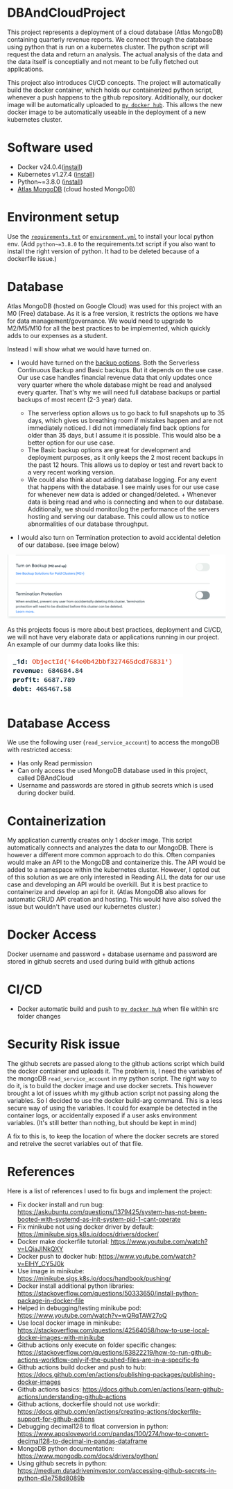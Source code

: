 # DBAndCloudProject

This project represents a deployment of a cloud database (Atlas MongoDB) containing quarterly revenue reports. We connect through the database using python that is run on a kubernetes cluster. The python script will request the data and return an analysis. The actual analysis of the data and the data itself is conceptially and not meant to be fully fletched out applications.

This project also introduces CI/CD concepts. The project will automatically build the docker container, which holds our containerized python script, whenever a push happens to the github repository. Additionally, our docker image will be automatically uploaded to [``my docker hub``](https://hub.docker.com/repository/docker/nsff/dbandcloud/general). This allows the new docker image to be automatically useable in the deployment of a new kubernetes cluster.


# Software used

* Docker v24.0.4([install](https://docs.docker.com/engine/install/ubuntu/))
* Kubernetes v1.27.4 ([install](https://minikube.sigs.k8s.io/docs/drivers/docker/))
* Python~=3.8.0 ([install](https://www.python.org/downloads/))
* [Atlas MongoDB](https://www.mongodb.com/atlas/database) (cloud hosted MongoDB)

# Environment setup

Use the [``requirements.txt``](requirements.txt) or [``environment.yml``](environment.yml) to install your local python env.
(Add ``python~=3.8.0`` to the requirements.txt script if you also want to install the right version of python. It had to be deleted because of a dockerfile issue.)

# Database

Atlas MongoDB (hosted on Google Cloud) was used for this project with an M0 (Free) database. As it is a free version, it restricts the options we have for data management/governance. We would need to upgrade to M2/M5/M10 for all the best practices to be implemented, which quickly adds to our expenses as a student.

Instead I will show what we would have turned on.

* I would have turned on the [backup options](https://www.mongodb.com/docs/atlas/backup-restore-cluster/#backup-methods). Both the Serverless Continuous Backup and Basic backups. But it depends on the use case. Our use case handles financial revenue data that only updates once very quarter where the whole database might be read and analysed every quarter. That's why we will need full database backups or partial backups of most recent (2-3 year) data.
    * The serverless option allows us to go back to full snapshots up to 35 days, which gives us breathing room if mistakes happen and are not immediately noticed. I did not immediately find back options for older than 35 days, but I assume it is possible. This would also be a better option for our use case.
    * The Basic backup options are great for development and deployment purposes, as it only keeps the 2 most recent backups in the past 12 hours. This allows us to deploy or test and revert back to a very recent working version.
    * We could also think about adding database logging. For any event that happens with the database. I see mainly uses for our use case for whenever new data is added or changed/deleted. + Whenever data is being read and who is connecting and when to our database. Additionally, we should monitor/log the performance of the servers hosting and serving our database. This could allow us to notice abnormalities of our database throughput.

* I would also turn on Termination protection to avoid accidental deletion of our database. (see image below)

![backup options on MongoDB](./images/backupOptions.PNG)

As this projects focus is more about best practices, deployment and CI/CD, we will not have very elaborate data or applications running in our project. An example of our dummy data looks like this:

![our dummy data on MongoDB](./images/dummyData.PNG)


# Database Access

We use the following user (``read_service_account``) to access the mongoDB with restricted access:
* Has only Read permission
* Can only access the used MongoDB database used in this project, called DBAndCloud
* Username and passwords are stored in github secrets which is used during docker build.

# Containerization

My application currently creates only 1 docker image. This script automatically connects and analyzes the data to our MongoDB. There is however a different more common approach to do this. Often companies would make an API to the MongoDB and containerize this. The API would be added to a namespace within the kubernetes cluster. However, I opted out of this solution as we are only interested in Reading ALL the data for our use case and developing an API would be overkill. But it is best practice to containerize and develop an api for it. (Atlas MongoDB also allows for automatic CRUD API creation and hosting. This would have also solved the issue but wouldn't have used our kubernetes cluster.)

# Docker Access

Docker username and password + database username and password are stored in github secrets and used during build with github actions

# CI/CD

* Docker automatic build and push to [``my docker hub``](https://hub.docker.com/repository/docker/nsff/dbandcloud/general) when file within src folder changes


# Security Risk issue

The github secrets are passed along to the github actions script which build the docker container and uploads it. The problem is, I need the variables of the mongoDB ``read_service_account`` in my python script. The right way to do it, is to build the docker image and use docker secrets. This however brought a lot of issues whith my github action script not passing along the variables. So I decided to use the docker build-arg command. This is a less secure way of using the variables. It could for example be detected in the container logs, or accidentally exposed if a user asks environment variables. (It's still better than nothing, but should be kept in mind)

A fix to this is, to keep the location of where the docker secrets are stored and retreive the secret variables out of that file.

# References

Here is a list of references I used to fix bugs and implement the project:

* Fix docker install and run bug: https://askubuntu.com/questions/1379425/system-has-not-been-booted-with-systemd-as-init-system-pid-1-cant-operate
* Fix minikube not using docker driver by default: https://minikube.sigs.k8s.io/docs/drivers/docker/
* Docker make dockerfile tutorial: https://www.youtube.com/watch?v=LQjaJINkQXY
* Docker push to docker hub: https://www.youtube.com/watch?v=EIHY_CY5J0k
* Use image in minikube: https://minikube.sigs.k8s.io/docs/handbook/pushing/
* Docker install additional python libraries: https://stackoverflow.com/questions/50333650/install-python-package-in-docker-file
* Helped in debugging/testing minikube pod: https://www.youtube.com/watch?v=wQRqTAW27oQ
* Use local docker image in minikube: https://stackoverflow.com/questions/42564058/how-to-use-local-docker-images-with-minikube
* Github actions only execute on folder specific changes: https://stackoverflow.com/questions/63822219/how-to-run-github-actions-workflow-only-if-the-pushed-files-are-in-a-specific-fo
* Github actions build docker and push to hub: https://docs.github.com/en/actions/publishing-packages/publishing-docker-images
* Github actions basics: https://docs.github.com/en/actions/learn-github-actions/understanding-github-actions
* Github actions, dockerfile should not use workdir: https://docs.github.com/en/actions/creating-actions/dockerfile-support-for-github-actions
* Debugging decimal128 to float conversion in python: https://www.appsloveworld.com/pandas/100/274/how-to-convert-decimal128-to-decimal-in-pandas-dataframe
* MongoDB python documentation: https://www.mongodb.com/docs/drivers/python/
* Using github secrets in python: https://medium.datadriveninvestor.com/accessing-github-secrets-in-python-d3e758d8089b